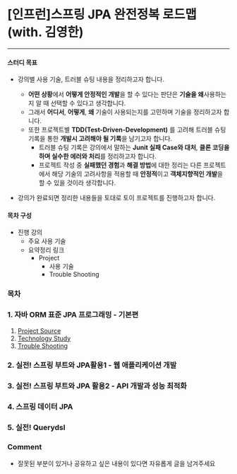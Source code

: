 # [인프런]스프링 JPA 완전정복 로드맵(with. 김영한)
---

#### 스터디 목표
* 강의별 사용 기술, 트러블 슈팅 내용을 정리하고자 합니다.
	* **어떤 상황**에서 **어떻게 안정적인 개발**을 할 수 있다는 판단은 **기술을 왜**사용하는지 알 때 선택할 수 있다고 생각합니다.
	* 그래서 **어디서**, **어떻게**, **왜** 기술이 사용되는지를 고민하며 기술을 정리하고자 합니다.
	* 또한 프로젝트별 **TDD(Test-Driven-Development)** 를 고려해 트러블 슈팅 기록을 통한 **개발시 고려해야 될 기록**을 남기고자 합니다.
		* 트러블 슈팅 기록은 강의에서 말하는 **Junit 실패 Case와 대처**, **클론 코딩을 하며 실수한 에러와 처리**를 정리하고자 합니다. 
		* 프로젝트 작성 중 **실패했던 경험**과 **해결 방법**에 대한 정리는 다른 프로젝트에서 해당 기술의 고려사항을 적용할 때 **안정적**이고 **객체지향적인 개발**을 할 수 있을 것이라 생각합니다. 
		
* 강의가 완료되면 정리한 내용들을 토대로 토이 프로젝트를 진행하고자 합니다.

#### 목차 구성
* 진행 강의
	* 주요 사용 기술
	* 요약정리 링크
		* Project
			* 사용 기술 
			* Trouble Shooting
	

### 목차 
### 1. 자바 ORM 표준 JPA 프로그래밍 - 기본편
  1) [Project Source](https://github.com/OiKimiO/Spring_JPA_RoadMap/tree/main/1.%20%EC%9E%90%EB%B0%94%20ORM%20%ED%91%9C%EC%A4%80%20JPA%20%ED%94%84%EB%A1%9C%EA%B7%B8%EB%9E%98%EB%B0%8D%20-%20%EA%B8%B0%EB%B3%B8%ED%8E%B8/01.%20Project%20Source)
  2) [Technology Study](https://github.com/OiKimiO/Spring_JPA_RoadMap/tree/main/1.%20%EC%9E%90%EB%B0%94%20ORM%20%ED%91%9C%EC%A4%80%20JPA%20%ED%94%84%EB%A1%9C%EA%B7%B8%EB%9E%98%EB%B0%8D%20-%20%EA%B8%B0%EB%B3%B8%ED%8E%B8/02.%20Technology%20Study)
  3) [Trouble Shooting](https://github.com/OiKimiO/Spring_JPA_RoadMap/tree/main/1.%20%EC%9E%90%EB%B0%94%20ORM%20%ED%91%9C%EC%A4%80%20JPA%20%ED%94%84%EB%A1%9C%EA%B7%B8%EB%9E%98%EB%B0%8D%20-%20%EA%B8%B0%EB%B3%B8%ED%8E%B8/03.%20Trouble%20Shooting)
  
### 2. 실전! 스프링 부트와 JPA활용1 - 웹 애플리케이션 개발


### 3. 실전! 스프링 부트와 JPA 활용2 - API 개발과 성능 최적화


### 4. 스프링 데이터 JPA


### 5. 실전! Querydsl


### Comment 
- 잘못된 부분이 있거나 공유하고 싶은 내용이 있다면 자유롭게 글을 남겨주세요
